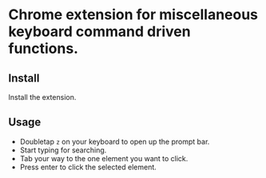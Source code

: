 # Chrome extension for miscellaneous keyboard command driven functions.

## Install
Install the extension.

## Usage
* Doubletap `z` on your keyboard to open up the prompt bar.
* Start typing for searching.
* Tab your way to the one element you want to click.
* Press enter to click the selected element.